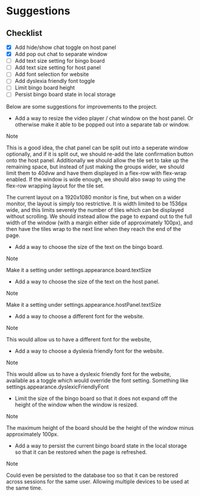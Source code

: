 # Suggestions

## Checklist

- [x] Add hide/show chat toggle on host panel
- [x] Add pop out chat to separate window
- [ ] Add text size setting for bingo board
- [ ] Add text size setting for host panel
- [ ] Add font selection for website
- [ ] Add dyslexia friendly font toggle
- [ ] Limit bingo board height
- [ ] Persist bingo board state in local storage

Below are some suggestions for improvements to the project.

- Add a way to resize the video player / chat window on the host panel.
  Or otherwise make it able to be popped out into a separate tab or window.

> [!note]
> This is a good idea, the chat panel can be split out into a seperate window optionally,
> and if it is split out, we should re-add the late confirmation button onto
> the host panel. Additionally we should allow the tile set to take up the remaining
> space, but instead of just making the groups wider, we should limit them to 40dvw
> and have them displayed in a flex-row with flex-wrap enabled.
> If the window is wide enough, we should also swap to using the flex-row
> wrapping layout for the tile set.
>
> The current layout on a 1920x1080 monitor is fine, but when on a
> wider monitor, the layout is simply too restrictive. It is width
> limited to be 1536px wide, and this limits severely the number of
> tiles which can be displayed without scrolling. We should instead
> allow the page to expand out to the full width of the window (with
> a margin either side of approximately 100px), and then have the tiles
> wrap to the next line when they reach the end of the page.

- Add a way to choose the size of the text on the bingo board.

> [!note]
> Make it a setting under settings.appearance.board.textSize

- Add a way to choose the size of the text on the host panel.

> [!note]
> Make it a setting under settings.appearance.hostPanel.textSize

- Add a way to choose a different font for the website.

> [!note]
> This would allow us to have a different font for the website,

- Add a way to choose a dyslexia friendly font for the website.

> [!note]
> This would allow us to have a dyslexic friendly font for the website,
> available as a toggle which would override the font setting.
> Something like settings.appearance.dyslexicFriendlyFont

- Limit the size of the bingo board so that it does not expand off the height
  of the window when the window is resized.

> [!note]
> The maximum height of the board should be the height of the
> window minus approximately 100px.

- Add a way to persist the current bingo board state in the local storage so
  that it can be restored when the page is refreshed.

> [!note]
> Could even be persisted to the database too so that it can be restored across
> sessions for the same user. Allowing multiple devices to be used at the same time.
